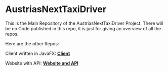 # AustriasNextTaxiDriver

This is the Main Repository of the AustriasNextTaxiDriver Project.
There will be no Code published in this repo, it is just for giving an overview of all the repos.

Here are the other Repos:

Client written in JavaFX:
[**Client**](https://github.com/Alextheracer1/AustriasNextTaxiDriver-Client)


Website with API:
[**Website and API**](https://github.com/Alextheracer1/AustriasNextTaxiDriver-Website)
